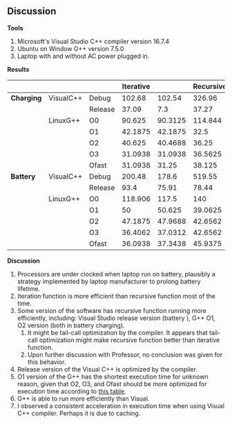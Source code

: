 ## **Discussion**

**Tools**

1. Microsoft&#39;s Visual Studio C++ compiler version 16.7.4
2. Ubuntu on Window G++ version 7.5.0
3. Laptop with and without AC power plugged in.

**Results**

|             |           |         | Iterative |         | Recursive |         |
| ----------- | --------- | ------- | --------  | ------- | --------- | ------- |
|**Charging** | VisualC++ | Debug   | 102.68    | 102.54  | 326.96    | 325.05  |
|             |           | Release |	37.09	    | 7.3     |	37.27     |	37.17   |
|             | LinuxG++  | O0      | 90.625    | 90.3125 | 114.844   | 114.531 |
|             |           | O1      | 42.1875   | 42.1875 | 32.5      | 32.3437 |
|             |           | O2      | 40.625    | 40.4688 | 36.25     | 36.25   |
|             |           | O3      | 31.0938   | 31.0938 | 36.5625   | 36.5625 |
|             |           | Ofast   | 31.0938   | 31.25   | 38.125    | 38.125  |
|**Battery**  | VisualC++ | Debug   | 200.48    | 178.6   | 519.55    | 477.46  |
|             |           | Release |	93.4	    | 75.91	  | 78.44   	| 74.17   |
|             | LinuxG++  | O0      | 118.906	  | 117.5	  | 140	      | 139.531 |
|             |           | O1	    | 50	      | 50.625	| 39.0625	  | 39.6875 |
|             |           | O2	    | 47.1875	  | 47.9688	| 42.6562	  | 42.5    |
|             |           | O3	    | 36.4062	  | 37.0312	| 42.6562	  | 43.75   |
|             |           | Ofast	  | 36.0938	  | 37.3438	| 45.9375	  | 45.3125 |

**Discussion**

1. Processors are under clocked when laptop run on battery, plausibly a strategy implemented by laptop manufacturer to prolong battery lifetime.
2. Iteration function is more efficient than recursive function most of the time.
3. Some version of the software has recursive function running more efficiently, including: Visual Studio release version (battery ), G++ O1, O2 version (both in battery charging).
    1. It might be tail-call optimization by the compiler. It appears that tail-call optimization might make recursive function better than iterative function.
    2. Upon further discussion with Professor, no conclusion was given for this behavior.
4. Release version of the Visual C++ is optimized by the compiler.
5. O1 version of the G++ has the shortest execution time for unknown reason, given that O2, O3, and Ofast should be more optimized for execution time according to [this table](https://www.rapidtables.com/code/linux/gcc/gcc-o.html).
6. G++ is able to run more efficiently than Visual.
7. I observed a consistent acceleration in execution time when using Visual C++ compiler. Perhaps it is due to caching.